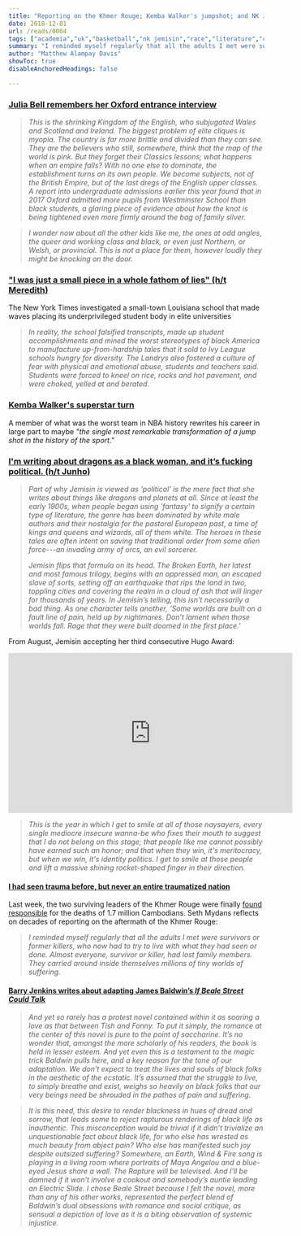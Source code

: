 ```yaml
---
title: "Reporting on the Khmer Rouge; Kemba Walker's jumpshot; and NK Jemisin's worldbuilding"
date: 2018-12-01
url: /reads/0004
tags: ["academia","uk","basketball","nk jemisin","race","literature","cambodia","history","barry jenins","james baldwin","movies"]
summary: "I reminded myself regularly that all the adults I met were survivors or former killers, who now had to try to live with what they had seen or done. Almost everyone, survivor or killer, had lost family members. They carried around inside themselves millions of tiny worlds of suffering."
author: "Matthew Alampay Davis"
showToc: true
disableAnchoredHeadings: false

---
```


### [Julia Bell remembers her Oxford entrance interview](https://www.the-tls.co.uk/articles/public/back-of-the-class/)

> *This is the shrinking Kingdom of the English, who subjugated Wales and Scotland and Ireland. The biggest problem of elite cliques is myopia. The country is far more brittle and divided than they can see. They are the believers who still, somewhere, think that the map of the world is pink. But they forget their Classics lessons; what happens when an empire falls? With no one else to dominate, the establishment turns on its own people. We become subjects, not of the British Empire, but of the last dregs of the English upper classes. A report into undergraduate admissions earlier this year found that in 2017 Oxford admitted more pupils from Westminster School than black students, a glaring piece of evidence about how the knot is being tightened even more firmly around the bag of family silver.*

> *I wonder now about all the other kids like me, the ones at odd angles, the queer and working class and black, or even just Northern, or Welsh, or provincial. This is not a place for them, however loudly they might be knocking on the door.*

### ["I was just a small piece in a whole fathom of lies" (h/t Meredith)](https://www.nytimes.com/2018/11/30/us/tm-landry-college-prep-black-students.html?action=click&module=Top%20Stories&pgtype=Homepage)

The New York Times investigated a small-town Louisiana school that made waves placing its underprivileged student body in elite universities

> *In reality, the school falsified transcripts, made up student accomplishments and mined the worst stereotypes of black America to manufacture up-from-hardship tales that it sold to Ivy League schools hungry for diversity. The Landrys also fostered a culture of fear with physical and emotional abuse, students and teachers said. Students were forced to kneel on rice, rocks and hot pavement, and were choked, yelled at and berated.*

### [Kemba Walker's superstar turn](http://www.espn.com/nba/story/_/id/25391986/kemba-walker-never-saw-nba-superstar-turn-coming)

A member of what was the worst team in NBA history rewrites his career in large part to maybe *"the single most remarkable transformation of a jump shot in the history of the sport."*

### [I'm writing about dragons as a black woman, and it’s fucking political. (h/t Junho)](https://www.vulture.com/2018/11/nk-jemisin-fifth-season-broken-earth-trilogy.html?fbclid=IwAR3c2IfUs91xJedV68OlqpJ9Ov5wvxhBxmb3J19pFphZKoZ-pUz22srGLRw)

> *Part of why Jemisin is viewed as 'political' is the mere fact that she writes about things like dragons and planets at all. Since at least the early 1900s, when people began using 'fantasy' to signify a certain type of literature, the genre has been dominated by white male authors and their nostalgia for the pastoral European past, a time of kings and queens and wizards, all of them white. The heroes in these tales are often intent on saving that traditional order from some alien force---an invading army of orcs, an evil sorcerer.*
>
> *Jemisin flips that formula on its head. The Broken Earth, her latest and most famous trilogy, begins with an oppressed man, an escaped slave of sorts, setting off an earthquake that rips the land in two, toppling cities and covering the realm in a cloud of ash that will linger for thousands of years. In Jemisin’s telling, this isn’t necessarily a bad thing. As one character tells another, ‘Some worlds are built on a fault line of pain, held up by nightmares. Don’t lament when those worlds fall. Rage that they were built doomed in the first place.'*

From August, Jemisin accepting her third consecutive Hugo Award:

<iframe width="560" height="315" src="https://www.youtube.com/embed/8lFybhRxoVM?si=24Lxw-anT1XWiciS" title="YouTube video player" frameborder="0" allow="accelerometer; autoplay; clipboard-write; encrypted-media; gyroscope; picture-in-picture; web-share" allowfullscreen></iframe>

> *This is the year in which I get to smile at all of those naysayers, every single mediocre insecure wanna-be who fixes their mouth to suggest that I do not belong on this stage; that people like me cannot possibly have earned such an honor; and that when they win, it's meritocracy, but when we win, it's identity politics. I get to smile at those people and lift a massive shining rocket-shaped finger in their direction.*

#### [I had seen trauma before, but never an entire traumatized nation](https://www.nytimes.com/2018/11/30/reader-center/khmer-rouge-genocide-trial.html?smid=fb-nytimes&smtyp=cur&fbclid=IwAR3pN10RSy5iqH1h43LSQgpXl9L-8eMJ5qQeg55gvvJclJAViRCsaVOu-kQ)

Last week, the two surviving leaders of the Khmer Rouge were finally [found responsible](https://www.nytimes.com/2018/11/16/world/asia/khmer-rouge-nuon-chea-khieu-samphan-genocide-cambodia.html?module=inline) for the deaths of 1.7 million Cambodians. Seth Mydans reflects on decades of reporting on the aftermath of the Khmer Rouge:

> *I reminded myself regularly that all the adults I met were survivors or former killers, who now had to try to live with what they had seen or done. Almost everyone, survivor or killer, had lost family members. They carried around inside themselves millions of tiny worlds of suffering.*

#### [Barry Jenkins writes about adapting James Baldwin’s *If Beale Street Could Talk*](https://www.esquire.com/entertainment/movies/a25133818/barry-jenkins-if-beale-street-could-talk-movie-interview/)

> *And yet so rarely has a protest novel contained within it as soaring a love as that between Tish and Fonny. To put it simply, the romance at the center of this novel is pure to the point of saccharine. It’s no wonder that, amongst the more scholarly of his readers, the book is held in lesser esteem. And yet even this is a testament to the magic trick Baldwin pulls here, and a key reason for the tone of our adaptation. We don’t expect to treat the lives and souls of black folks in the aesthetic of the ecstatic. It’s assumed that the struggle to live, to simply breathe and exist, weighs so heavily on black folks that our very beings need be shrouded in the pathos of pain and suffering.*

> *It is this need, this desire to render blackness in hues of dread and sorrow, that leads some to reject rapturous renderings of black life as inauthentic. This misconception would be trivial if it didn’t trivialize an unquestionable fact about black life, for who else has wrested as much beauty from abject pain? Who else has manifested such joy despite outsized suffering? Somewhere, an Earth, Wind & Fire song is playing in a living room where portraits of Maya Angelou and a blue-eyed Jesus share a wall. The Rapture will be televised. And I’ll be damned if it won’t involve a cookout and somebody’s auntie leading an Electric Slide. I chose Beale Street because I felt the novel, more than any of his other works, represented the perfect blend of Baldwin’s dual obsessions with romance and social critique, as sensual a depiction of love as it is a biting observation of systemic injustice.*